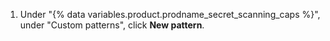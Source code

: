 1. Under "{% data variables.product.prodname_secret_scanning_caps %}", under "Custom patterns", click **New pattern**.
